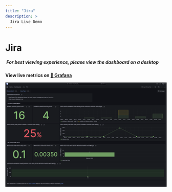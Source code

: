 ```yaml
---
title: "Jira"
description: >
  Jira Live Demo
---
```


# Jira

<div className="info">
  <h5>
    <img
      src="https://user-images.githubusercontent.com/84442212/197146839-c2d116e6-e0b8-40a0-bb29-e51fb4805a81.png"
      alt=""
      width="3%"
    /> For best viewing experience, please view the dashboard on a desktop
  </h5>
</div>

**View live metrics on [🔗 Grafana](https://grafana-lake.demo.devlake.io/grafana/d/F5vqBQl7z/jira?orgId=1&from=now-6M&to=now)**

![Jira](./Jira.png)

<!-- <iframe src="https://grafana-lake.demo.devlake.io/grafana/d/F5vqBQl7z/jira?orgId=1&from=now-6M&to=now" width="135%" height="1240px"></iframe> -->
